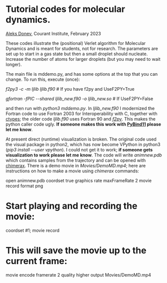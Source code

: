 # Tutorial codes for molecular dynamics.
[Aleks Donev](mailto:donev@courant.nyu.edu), Courant Institute, February 2023

These codes illustrate the (positional) Verlet algorithm for Molecular Dynamics and is meant for students, not for research. The parameters are set up to start in a gas state but then a small droplet should nucleate. Increase the number of atoms for larger droplets (but you may need to wait longer).

The main file is mddemo.py, and has some options at the top that you can change. To run this, execute (once):

_f2py3 -c -m ljlib ljlib.f90_ # If you have f2py and UseF2PY=True

_gfortran -fPIC --shared ljlib_new.f90 -o ljlib_new.so_ # If UseF2PY=False

and then run with _python3 mddemo.py_. In _ljlib_new.f90_ I modernized the Fortran code to use Fortran 2003 for Interoperability with C, together with [ctypes](https://docs.python.org/3/library/ctypes.html); the older code _ljlib.f90_ uses Fortran 90 and [_f2py_](https://numpy.org/doc/stable/f2py/). This makes the python caller code ugly. **If someone makes this work with [PyBind11](https://pybind11.readthedocs.io/en/stable/) please let me know**.

At present direct (runtime) visualization is broken. The original code used the visual package in python2, which has now become VPython in python3 (_pip3 install --user vpython_). I could not get it to work; **if someone gets visualization to work please let me know**. The code will write _animnew.pdb_ which contains samples from the trajectory and can be opened with [chimerax](https://www.cgl.ucsf.edu/chimerax/). There is a demo movie in _Movies/DemoMD.mp4_; here are instructions on how to make a movie using _chimerax_ commands:

open animnew.pdb coordset true
graphics rate maxFrameRate 2
movie record format png
# Start playing and recording the movie:
coordset #1; movie record
# This will save the movie up to the current frame:
movie encode framerate 2 quality higher output Movies/DemoMD.mp4

